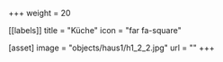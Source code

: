 +++
weight = 20

[[labels]]
  title = "Küche"
  icon = "far fa-square"

[asset]
  image = "objects/haus1/h1_2_2.jpg"
  url = ""
+++
